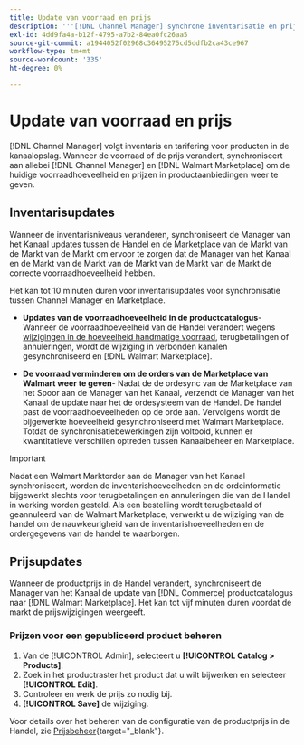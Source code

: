 ```yaml
---
title: Update van voorraad en prijs
description: '''[!DNL Channel Manager] synchrone inventarisatie en prijsupdates tussen de Commerce Store en [!DNL Walmart Marketplace] zodat kunt u de bewerkingen van uw verkoopkanalen beheren vanuit de Admin van de Handel'
exl-id: 4dd9fa4a-b12f-4795-a7b2-84ea0fc26aa5
source-git-commit: a1944052f02968c36495275cd5ddfb2ca43ce967
workflow-type: tm+mt
source-wordcount: '335'
ht-degree: 0%

---
```


# Update van voorraad en prijs

[!DNL Channel Manager] volgt inventaris en tarifering voor producten in de kanaalopslag. Wanneer de voorraad of de prijs verandert, synchroniseert aan allebei [!DNL Channel Manager] en [!DNL Walmart Marketplace] om de huidige voorraadhoeveelheid en prijzen in productaanbiedingen weer te geven.

## Inventarisupdates

Wanneer de inventarisniveaus veranderen, synchroniseert de Manager van het Kanaal updates tussen de Handel en de Marketplace van de Markt van de Markt van de Markt om ervoor te zorgen dat de Manager van het Kanaal en de Markt van de Markt van de Markt van de Markt van de Markt de correcte voorraadhoeveelheid hebben.

Het kan tot 10 minuten duren voor inventarisupdates voor synchronisatie tussen Channel Manager en Marketplace.

* **Updates van de voorraadhoeveelheid in de productcatalogus**-Wanneer de voorraadhoeveelheid van de Handel verandert wegens [wijzigingen in de hoeveelheid handmatige voorraad](https://docs.magento.com/user-guide/catalog/inventory-product-quantity.html), terugbetalingen of annuleringen, wordt de wijziging in verbonden kanalen gesynchroniseerd en [!DNL Walmart Marketplace].

* **De voorraad verminderen om de orders van de Marketplace van Walmart weer te geven**- Nadat de de ordesync van de Marketplace van het Spoor aan de Manager van het Kanaal, verzendt de Manager van het Kanaal de update naar het de ordesysteem van de Handel. De handel past de voorraadhoeveelheden op de orde aan. Vervolgens wordt de bijgewerkte hoeveelheid gesynchroniseerd met Walmart Marketplace. Totdat de synchronisatiebewerkingen zijn voltooid, kunnen er kwantitatieve verschillen optreden tussen Kanaalbeheer en Marketplace.

>[!IMPORTANT]
>
> Nadat een Walmart Marktorder aan de Manager van het Kanaal synchroniseert, worden de inventarishoeveelheden en de ordeinformatie bijgewerkt slechts voor terugbetalingen en annuleringen die van de Handel in werking worden gesteld. Als een bestelling wordt terugbetaald of geannuleerd van de Walmart Marketplace, verwerkt u de wijziging van de handel om de nauwkeurigheid van de inventarishoeveelheden en de ordergegevens van de handel te waarborgen.

## Prijsupdates

Wanneer de productprijs in de Handel verandert, synchroniseert de Manager van het Kanaal de update van [!DNL Commerce] productcatalogus naar [!DNL Walmart Marketplace]. Het kan tot vijf minuten duren voordat de markt de prijswijzigingen weergeeft.

### Prijzen voor een gepubliceerd product beheren

1. Van de [!UICONTROL Admin], selecteert u **[!UICONTROL Catalog > Products]**.
1. Zoek in het productraster het product dat u wilt bijwerken en selecteer **[!UICONTROL Edit]**.
1. Controleer en werk de prijs zo nodig bij.
1. **[!UICONTROL Save]** de wijziging.

Voor details over het beheren van de configuratie van de productprijs in de Handel, zie [Prijsbeheer](https://docs.magento.com/user-guide/catalog/pricing.html){target=&quot;_blank&quot;}.
